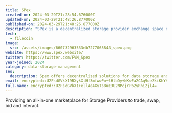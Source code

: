 ```yaml
---
title: SPex
created-on: 2024-03-29T21:28:54.676000Z
updated-on: 2024-03-29T21:48:26.877000Z
published-on: 2024-03-29T21:48:26.877000Z
description: "SPex is a decentralized storage provider exchange space on FVM"
tech:
  - filecoin
image:
  src: /assets/images/660732963533eb7277065843_spex.png
website: https://www.spex.website/
twitter: https://twitter.com/FVM_Spex
year-joined: 2024
category: data-storage-management
seo:
  description: Spex offers decentralized solutions for data storage and management.
email: encrypted::U2FsdGVkX19BXykXtHf3mfwwPo+lHlbDy+NKwEa2CAq9ueZkiKhYKhGjyt8fzTF6
full-name: encrypted::U2FsdGVkX1+ellAe4XyTs8uE3U2NPcjYPo2yRhi2jl4=
---
```


Providing an all-in-one marketplace for Storage Providers to trade, swap, bid and interact.

